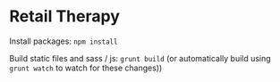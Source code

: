 Retail Therapy
==============

Install packages: `npm install`

Build static files and sass / js: `grunt build` (or automatically build using `grunt watch` to watch for these changes))